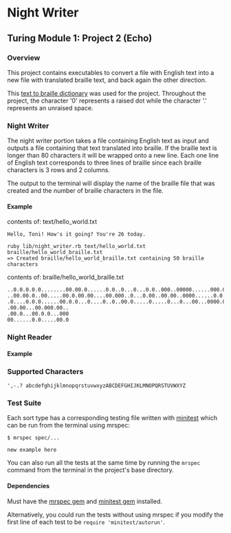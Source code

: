# Night Writer
## Turing Module 1: Project 2 (Echo)

### Overview
This project contains executables to convert a file with English text into a new file with translated braille text, and back again the other direction.

This [text to braille dictionary](http://braillebug.afb.org/braille_print.asp) was used for the project. Throughout the project, the character '0' represents a raised dot while the character '.' represents an unraised space.

### Night Writer
The night writer portion takes a file containing English text as input and outputs a file containing that text translated into braille. If the braille text is longer than 80 characters it will be wrapped onto a new line. Each one line of English text corresponds to three lines of braille since each braille characters is 3 rows and 2 columns.

The output to the terminal will display the name of the braille file that was created and the number of braille characters in the file.

#### Example

contents of: text/hello_world.txt
```
Hello, Toni! How's it going? You're 26 today.
```

```
ruby lib/night_writer.rb text/hello_world.txt braille/hello_world_braille.txt
=> Created braille/hello_world_braille.txt containing 50 braille characters
```

contents of: braille/hello_world_braille.txt
```
..0.0.0.0.0........00.00.0......0.0..0...0...0.0..000..00000......000.0...0.0...
..00.00.0..00.....00.0.00.00....00.000..0...0.00..00.00..0000......0.0....00.0..
.0....0.0.0......00.0.0...0....0..0..00.0.....0.....0...0...00...0000.000.0.....
.00.00...00.000.00..
.00.0...00.0.0...000
00......0.0.....00.0
```

### Night Reader

#### Example

### Supported Characters

```
',-.? abcdefghijklmnopqrstuvwxyzABCDEFGHIJKLMNOPQRSTUVWXYZ
```

### Test Suite

Each sort type has a corresponding testing file written with [minitest](https://github.com/seattlerb/minitest) which can be run from the terminal using mrspec:

```
$ mrspec spec/...

new example here
```

You can also run all the tests at the same time by running the `mrspec` command from the terminal in the project's base directory.

#### Dependencies

Must have the [mrspec gem](https://github.com/JoshCheek/mrspec) and [minitest gem](https://github.com/seattlerb/minitest) installed.

Alternatively, you could run the tests without using mrspec if you modify the first line of each test to be `require 'minitest/autorun'`.

